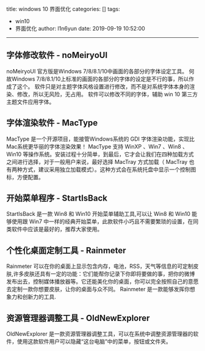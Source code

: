 title: windows 10 界面优化
categories: []
tags:
  - win10
  - 界面优化
author: l1n6yun
date: 2019-09-19 10:52:00
---

## 字体修改软件 - noMeiryoUI

noMeiryoUI 官方版是Windows 7/8/8.1/10中画面的各部分的字体设定工具。
何故Windows 7/8/8.1/10上标准的画面的各部分的字体的设定是不行的事，所以作成了这个。
软件只是对主题字体风格设置进行修改，而不是对系统字体本身的渲染、修改，所以无风险，无占用。
软件可以修改不同的字体，辅助 win 10 第三方主题文件应用字体。

## 字体渲染软件 - MacType
MacType 是一个开源项目，能接管Windows系统的 GDI 字体渲染功能，实现比Mac系统更华丽的字体渲染效果！ MacType 支持 WinXP 、Win7 、Win8 、Win10 等操作系统。安装过程十分简单，到最后，它才会让我们在四种加载方式之间进行选择，对于一般用户来说，最好选择 MacTray 方式加载（ MacTray 也有两种方式，建议采用独立加载模式）。这种方式会在系统托盘中显示一个控制图标，方便配置。

## 开始菜单程序 - StartIsBack

StartIsBack 是一款 Win8 和 Win10 开始菜单辅助工具,可以让 Win8 和 Win10 能够使用跟 Win7 中一样的经典开始菜单，此款软件小巧且不需要繁琐的设置，在同类软件中应该是最好的，推荐大家使用。

## 个性化桌面定制工具 - Rainmeter

Rainmeter 可以在你的桌面上显示包含内存，电池，RSS，天气等信息的可定制皮肤,许多皮肤还具有一定的功能：它们能帮你记录下你即将要做的事，把你的微博发布出去，控制媒体播放器等。它还能美化你的桌面，你可以完全按照自己的意愿去定制一款你想要皮肤，让你的桌面与众不同。 Rainmeter 是一款能够发挥你想象力和创新力的工具.

## 资源管理器调整工具 - OldNewExplorer

OldNewExplorer 是一款资源管理器调整工具，可以在系统中调整资源管理器的软件，使用这款软件用户可以隐藏“这台电脑”中的菜单，按钮或文件夹。